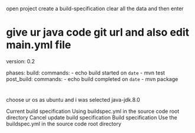 open project create a build-specification  clear all the data  and then enter

# give ur java code git url and also edit main.yml file

version: 0.2

phases:
  build:
    commands:
      - echo build started on `date`
      - mvn test
  post_build:
    commands:
      - echo build completed on `date`
      - mvn package


#

choose ur os as ubuntu
and i was selected java-jdk.8.0

Current build specification
Using buildspec.yml in the source code root directory
Cancel update build specification
Build specification
Use the buildspec.yml in the source code root directory
